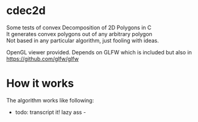 # cdec2d
Some tests of convex Decomposition of 2D Polygons in C<br/>
It generates convex polygons out of any arbitrary polygon<br/>
Not based in any particular algorithm, just fooling with ideas.<br/>

OpenGL viewer provided. Depends on GLFW which is included but also in https://github.com/glfw/glfw

# How it works
The algorithm works like following:
- todo: transcript it! lazy ass -

